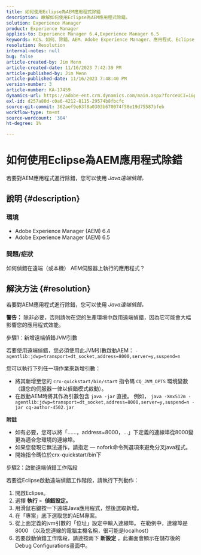 ```yaml
---
title: 如何使用Eclipse為AEM應用程式除錯
description: 瞭解如何使用Eclipse為AEM應用程式除錯。
solution: Experience Manager
product: Experience Manager
applies-to: Experience Manager 6.4,Experience Manager 6.5
keywords: KCS、如何、除錯、AEM、Adobe Experience Manager、應用程式、Eclipse、6.4、6.5、應用程式
resolution: Resolution
internal-notes: null
bug: false
article-created-by: Jim Menn
article-created-date: 11/16/2023 7:42:39 PM
article-published-by: Jim Menn
article-published-date: 11/16/2023 7:48:40 PM
version-number: 3
article-number: KA-17459
dynamics-url: https://adobe-ent.crm.dynamics.com/main.aspx?forceUCI=1&pagetype=entityrecord&etn=knowledgearticle&id=016ddc48-b884-ee11-8179-6045bd006268
exl-id: d257a80d-c0a6-4212-8115-29574b8fbcfc
source-git-commit: 362aef9e63f8a0303b670074f58e19d75587bfeb
workflow-type: tm+mt
source-wordcount: '304'
ht-degree: 1%

---
```


# 如何使用Eclipse為AEM應用程式除錯


若要對AEM應用程式進行除錯，您可以使用 *Java遠端偵錯。*

## 說明 {#description}


### <b>環境</b>

- Adobe Experience Manager (AEM) 6.4
- Adobe Experience Manager (AEM) 6.5




### <b>問題/症狀</b>

如何偵錯在遠端（或本機） AEM伺服器上執行的應用程式？


## 解決方法 {#resolution}


若要對AEM應用程式進行除錯，您可以使用 *Java遠端偵錯。*

<b>警告：</b> 除非必要，否則請勿在您的生產環境中啟用遠端偵錯，因為它可能會大幅影響您的應用程式效能。

步驟1：新增遠端偵錯JVM引數

若要使用遠端偵錯，您必須使用此JVM引數啟動AEM：
`-agentlib:jdwp=transport=dt_socket,address=8000,server=y,suspend=n`

您可以執行下列任一項作業來新增引數：

- 將其新增至您的 `crx-quickstart/bin/start` 指令碼 `CQ_JVM_OPTS` 環境變數（讓您的伺服器一律以偵錯模式啟動）。
- 在啟動AEM時將其作為引數包含 `java -jar` 直接。 例如， `java -Xmx512m -agentlib:jdwp=transport=dt_socket,address=8000,server=y,suspend=n -jar cq-author-4502.jar`


<b>附註</b>

- 如有必要，您可以將「……，address=8000，...」下定義的連線埠從8000變更為適合您環境的連線埠。
- 如果您發現它無法運作，請指定 — nofork命令列選項來避免分叉java程式。
- 開始指令碼位於crx-quickstart/bin下


步驟2：啟動遠端偵錯工作階段

若要從Eclipse啟動遠端偵錯工作階段，請執行下列動作：

1. 開啟Eclipse。
2. 選擇 <b>執行</b> `>`  <b>偵錯設定。</b>
3. 用滑鼠右鍵按一下遠端Java應用程式，然後選取新增。
4. 在「專案」底下選取您的AEM專案。
5. 從上面定義的jvm引數的「位址」設定中輸入連線埠。 在範例中，連線埠是8000 （以及您連線的電腦主機名稱，很可能是localhost）
6. 若要啟動偵錯工作階段，請連按兩下 <b>新設定</b> ，此畫面會顯示在儲存後的Debug Configurations畫面中。
